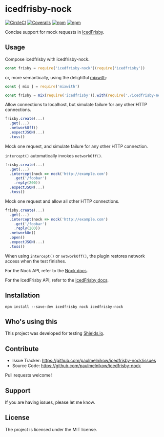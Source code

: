 icedfrisby-nock
===============

[![CircleCI](https://img.shields.io/circleci/project/github/paulmelnikow/icedfrisby-nock.svg)](https://circleci.com/gh/paulmelnikow/icedfrisby-nock)
[![Coveralls](https://img.shields.io/coveralls/paulmelnikow/icedfrisby-nock.svg)](https://coveralls.io/github/paulmelnikow/icedfrisby-nock)
[![npm](https://img.shields.io/npm/v/icedfrisby-nock.svg)](https://www.npmjs.com/package/icedfrisby-nock)
[![npm](https://img.shields.io/npm/l/icedfrisby-nock.svg)](https://www.npmjs.com/package/icedfrisby-nock)


Concise support for mock requests in [IcedFrisby][].


[IcedFrisby]: https://github.com/MarkHerhold/IcedFrisby/

Usage
-----

Compose icedfrisby with icedfrisby-nock.

```js
const frisby = require('icedfrisby-nock')(require('icedfrisby'))
```

or, more semantically, using the delightful [mixwith][]:

```js
const { mix } = require('mixwith')

const frisby = mix(require('icedfrisby')).with(require('./icedfrisby-nock'))
```

Allow connections to localhost, but simulate failure for any other HTTP
connections.

```js
frisby.create(...)
  .get(...)
  .networkOff()
  .expectJSON(...)
  .toss()
```

Mock one request, and simulate failure for any other HTTP connection.

`intercept()` automatically invokes `networkOff()`.

```js
frisby.create(...)
  .get(...)
  .intercept(nock => nock('http://example.com')
    .get('/foobar')
    .reply(200))
  .expectJSON(...)
  .toss()
```

Mock one request and allow all other HTTP connections.

```js
frisby.create(...)
  .get(...)
  .intercept(nock => nock('http://example.com')
    .get('/foobar')
    .reply(200))
  .networkOn()
  .open()
  .expectJSON(...)
  .toss()
```

When using `intercept()` or `networkOff()`, the plugin restores network access
when the test finishes.

For the Nock API, refer to the [Nock docs][].

For the IcedFrisby API, refer to the [IcedFrisby docs][].

[mixwith]: https://github.com/justinfagnani/mixwith.js
[Nock docs]: https://github.com/node-nock/nock#use
[IcedFrisby docs]: https://github.com/MarkHerhold/IcedFrisby/blob/master/API.md


Installation
------------

```
npm install --save-dev icedfrisby nock icedfrisby-nock
```


Who's using this
----------------

This project was developed for testing [Shields.io](https://shields.io/).


Contribute
----------

- Issue Tracker: https://github.com/paulmelnikow/icedfrisby-nock/issues
- Source Code: https://github.com/paulmelnikow/icedfrisby-nock

Pull requests welcome!


Support
-------

If you are having issues, please let me know.


License
-------

The project is licensed under the MIT license.
